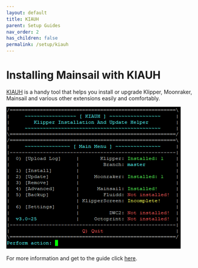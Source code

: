 ```yaml
---
layout: default
title: KIAUH
parent: Setup Guides
nav_order: 2
has_children: false
permalink: /setup/kiauh
---
```

# Installing Mainsail with KIAUH

[KIAUH](https://github.com/th33xitus/kiauh) is a handy tool that helps you install or upgrade Klipper, Moonraker, Mainsail and various other extensions easily and comfortably.

![](../assets/img/setup/kiauh.png)

For more information and get to the guide click [here](https://github.com/th33xitus/kiauh).